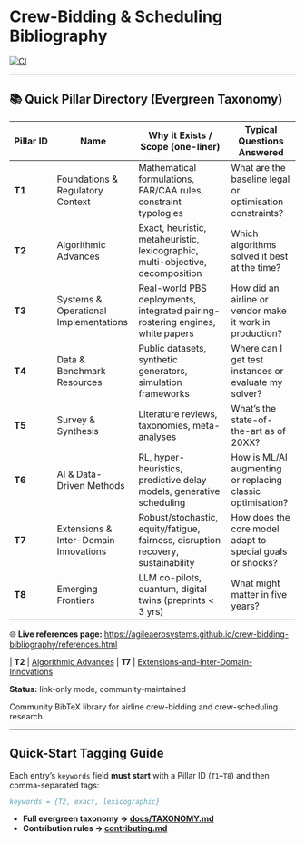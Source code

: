# Crew-Bidding & Scheduling Bibliography

[![CI](https://github.com/AgileAerosystems/crew-bidding-bibliography/actions/workflows/render.yml/badge.svg)](https://github.com/AgileAerosystems/crew-bidding-bibliography/actions/workflows/render.yml)

---

## 📚 Quick Pillar Directory (Evergreen Taxonomy)

| Pillar&nbsp;ID | Name                                   | Why it Exists / Scope (one-liner)                                            | Typical Questions Answered |
|---------------|----------------------------------------|-------------------------------------------------------------------------------|----------------------------|
| **T1** | Foundations & Regulatory Context       | Mathematical formulations, FAR/CAA rules, constraint typologies              | What are the baseline legal or optimisation constraints? |
| **T2** | Algorithmic Advances                   | Exact, heuristic, metaheuristic, lexicographic, multi-objective, decomposition| Which algorithms solved it best at the time? |
| **T3** | Systems & Operational Implementations  | Real-world PBS deployments, integrated pairing-rostering engines, white papers| How did an airline or vendor make it work in production? |
| **T4** | Data & Benchmark Resources             | Public datasets, synthetic generators, simulation frameworks                 | Where can I get test instances or evaluate my solver? |
| **T5** | Survey & Synthesis                     | Literature reviews, taxonomies, meta-analyses                                | What’s the state-of-the-art as of 20XX? |
| **T6** | AI & Data-Driven Methods               | RL, hyper-heuristics, predictive delay models, generative scheduling         | How is ML/AI augmenting or replacing classic optimisation? |
| **T7** | Extensions & Inter-Domain Innovations  | Robust/stochastic, equity/fatigue, fairness, disruption recovery, sustainability | How does the core model adapt to special goals or shocks? |
| **T8** | Emerging Frontiers                     | LLM co-pilots, quantum, digital twins (preprints &lt; 3 yrs)                  | What might matter in five years? |


🌐 **Live references page:** <https://agileaerosystems.github.io/crew-bidding-bibliography/references.html>


| **T2** | [Algorithmic Advances](T2-Algorithmic-Advances.html)
| **T7** | [Extensions-and-Inter-Domain-Innovations](T7-Extensions-and-Inter-Domain-Innovations.html)

**Status:** link-only mode, community-maintained  

Community BibTeX library for airline crew-bidding and crew-scheduling research.

---

## Quick-Start Tagging Guide

Each entry’s `keywords` field **must start** with a Pillar ID (`T1`–`T8`) and then comma-separated tags:

```bibtex
keywords = {T2, exact, lexicographic}
```
* **Full evergreen taxonomy → [docs/TAXONOMY.md](docs/TAXONOMY.md)**
* **Contribution rules   → [contributing.md](contributing.md)**
